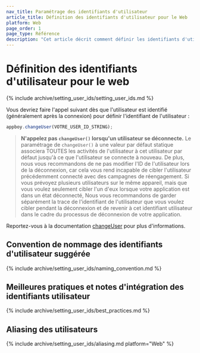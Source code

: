 ```yaml
---
nav_title: Paramétrage des identifiants d'utilisateur
article_title: Définition des identifiants d'utilisateur pour le Web
platform: Web
page_order: 1
page_type: Référence
description: "Cet article décrit comment définir les identifiants d'utilisateur pour chacun de vos utilisateurs, y compris les meilleures pratiques et les points importants à prendre en considération avant d'apporter des modifications."
---
```


# Définition des identifiants d'utilisateur pour le web

{% include archive/setting_user_ids/setting_user_ids.md %}

Vous devriez faire l'appel suivant dès que l'utilisateur est identifié (généralement après la connexion) pour définir l'identifiant de l'utilisateur :

```javascript
appboy.changeUser(VOTRE_USER_ID_STRING);
```

> __N'appelez pas `changeUser()` lorsqu'un utilisateur se déconnecte.__ Le paramétrage de `changeUser()` à une valeur par défaut statique associera TOUTES les activités de l'utilisateur à cet utilisateur par défaut jusqu'à ce que l'utilisateur se connecte à nouveau. De plus, nous vous recommandons de ne pas modifier l'ID de l'utilisateur lors de la déconnexion, car cela vous rend incapable de cibler l'utilisateur précédemment connecté avec des campagnes de réengagement. Si vous prévoyez plusieurs utilisateurs sur le même appareil, mais que vous voulez seulement cibler l'un d'eux lorsque votre application est dans un état déconnecté, Nous vous recommandons de garder séparément la trace de l'identifiant de l'utilisateur que vous voulez cibler pendant la déconnexion et de revenir à cet identifiant utilisateur dans le cadre du processus de déconnexion de votre application.

Reportez-vous à la documentation [changeUser][4] pour plus d'informations.

## Convention de nommage des identifiants d'utilisateur suggérée

{% include archive/setting_user_ids/naming_convention.md %}

## Meilleures pratiques et notes d'intégration des identifiants utilisateur

{% include archive/setting_user_ids/best_practices.md %}

## Aliasing des utilisateurs

{% include archive/setting_user_ids/aliasing.md platform="Web" %}

[4]: https://js.appboycdn.com/web-sdk/latest/doc/module-appboy.html#.changeUser "Javadocs"
